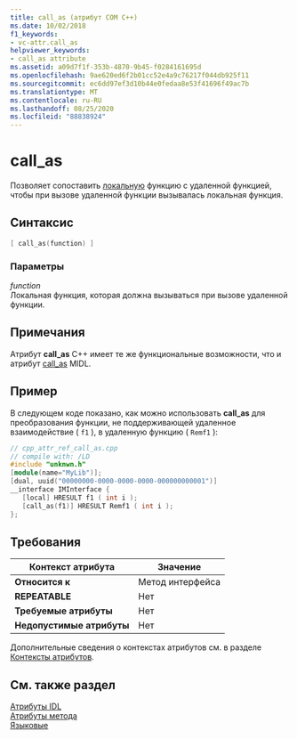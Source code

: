 ```yaml
---
title: call_as (атрибут COM C++)
ms.date: 10/02/2018
f1_keywords:
- vc-attr.call_as
helpviewer_keywords:
- call_as attribute
ms.assetid: a09d7f1f-353b-4870-9b45-f0284161695d
ms.openlocfilehash: 9ae620ed6f2b01cc52e4a9c76217f044db925f11
ms.sourcegitcommit: ec6dd97ef3d10b44e0fedaa8e53f41696f49ac7b
ms.translationtype: MT
ms.contentlocale: ru-RU
ms.lasthandoff: 08/25/2020
ms.locfileid: "88838924"
---
```

# <a name="call_as"></a>call_as

Позволяет сопоставить [локальную](local-cpp.md) функцию с удаленной функцией, чтобы при вызове удаленной функции вызывалась локальная функция.

## <a name="syntax"></a>Синтаксис

```cpp
[ call_as(function) ]
```

### <a name="parameters"></a>Параметры

*function*<br/>
Локальная функция, которая должна вызываться при вызове удаленной функции.

## <a name="remarks"></a>Примечания

Атрибут **call_as** C++ имеет те же функциональные возможности, что и атрибут [call_as](/windows/win32/Midl/call-as) MIDL.

## <a name="example"></a>Пример

В следующем коде показано, как можно использовать **call_as** для преобразования функции, не поддерживающей удаленное взаимодействие ( `f1` ), в удаленную функцию ( `Remf1` ):

```cpp
// cpp_attr_ref_call_as.cpp
// compile with: /LD
#include "unknwn.h"
[module(name="MyLib")];
[dual, uuid("00000000-0000-0000-0000-000000000001")]
__interface IMInterface {
   [local] HRESULT f1 ( int i );
   [call_as(f1)] HRESULT Remf1 ( int i );
};
```

## <a name="requirements"></a>Требования

| Контекст атрибута | Значение |
|-|-|
|**Относится к**|Метод интерфейса|
|**REPEATABLE**|Нет|
|**Требуемые атрибуты**|Нет|
|**Недопустимые атрибуты**|Нет|

Дополнительные сведения о контекстах атрибутов см. в разделе [Контексты атрибутов](cpp-attributes-com-net.md#contexts).

## <a name="see-also"></a>См. также раздел

[Атрибуты IDL](idl-attributes.md)<br/>
[Атрибуты метода](method-attributes.md)<br/>
[Языковые](local-cpp.md)
